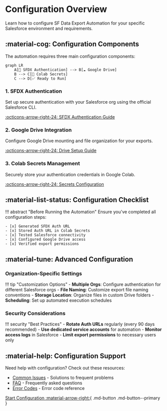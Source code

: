 # Configuration Overview

Learn how to configure SF Data Export Automation for your specific Salesforce environment and requirements.

## :material-cog: Configuration Components

The automation requires three main configuration components:

```mermaid
graph LR
    A[🔐 SFDX Authentication] --> B[☁️ Google Drive]
    B --> C[🔑 Colab Secrets]
    C --> D[✅ Ready to Run]
```

### 1. SFDX Authentication
Set up secure authentication with your Salesforce org using the official Salesforce CLI.

[:octicons-arrow-right-24: SFDX Authentication Guide](sfdx-auth.md)

### 2. Google Drive Integration
Configure Google Drive mounting and file organization for your exports.

[:octicons-arrow-right-24: Drive Setup Guide](drive-setup.md)

### 3. Colab Secrets Management
Securely store your authentication credentials in Google Colab.

[:octicons-arrow-right-24: Secrets Configuration](secrets.md)

## :material-list-status: Configuration Checklist

!!! abstract "Before Running the Automation"
    Ensure you've completed all configuration steps:
    
    - [x] Generated SFDX Auth URL
    - [x] Stored Auth URL in Colab Secrets
    - [x] Tested Salesforce connectivity
    - [x] Configured Google Drive access
    - [x] Verified export permissions

## :material-tune: Advanced Configuration

### Organization-Specific Settings

!!! tip "Customization Options"
    - **Multiple Orgs**: Configure authentication for different Salesforce orgs
    - **File Naming**: Customize export file naming conventions
    - **Storage Location**: Organize files in custom Drive folders
    - **Scheduling**: Set up automated execution schedules

### Security Considerations

!!! security "Best Practices"
    - **Rotate Auth URLs** regularly (every 90 days recommended)
    - **Use dedicated service accounts** for automation
    - **Monitor access logs** in Salesforce
    - **Limit export permissions** to necessary users only

## :material-help: Configuration Support

Need help with configuration? Check out these resources:

- [Common Issues](../troubleshooting/common-issues.md) - Solutions to frequent problems
- [FAQ](../troubleshooting/faq.md) - Frequently asked questions
- [Error Codes](../troubleshooting/error-codes.md) - Error code reference

[Start Configuration :material-arrow-right:](sfdx-auth.md){ .md-button .md-button--primary }
